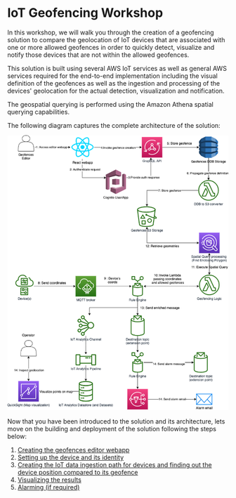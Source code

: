 # IoT Geofencing Workshop

In this workshop, we will walk you through the creation of a geofencing solution to compare the geolocation of IoT devices that are associated with one or more allowed geofences in order to quickly detect, visualize and notify those devices that are not within the allowed geofences.

This solution is built using several AWS IoT services as well as general AWS services required for the end-to-end implementation including the visual definition of the geofences as well as the ingestion and processing of the devices' geolocation for the actual detection, visualization and notification.

The geospatial querying is performed using the Amazon Athena spatial querying capabilities.

The following diagram captures the complete architecture of the solution:

![Image of Architecture](arch.png)

Now that you have been introduced to the solution and its architecture, lets move on the building and deployment of the solution following the steps below:

1. [Creating the geofences editor webapp](creating_webapp.md)
2. [Setting up the device and its identity](setting_device.md)
3. [Creating the IoT data ingestion path for devices and finding out the device position compared to its geofence](creating_iot_ingest.md)
4. [Visualizing the results](visualizing.md)
5. [Alarming (if required)](alarming.md)
